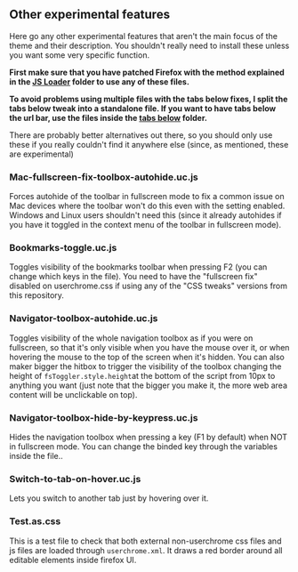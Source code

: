 <h2>Other experimental features</h2>
<p>Here go any other experimental features that aren't the main focus of the theme and their description. You shouldn't really need to install these unless you want some very specific function.</p>

<b>First make sure that you have patched Firefox with the method explained in the <a href="https://github.com/Izheil/Quantum-Nox-Firefox-Dark-Full-Theme/tree/master/Multirow%20and%20other%20functions/JS%20Loader">JS Loader</a> folder to use any of these files.</b>

<b>To avoid problems using multiple files with the tabs below fixes, I split the tabs below tweak into a standalone file. If you want to have tabs below the url bar, use the files inside the <a href="https://github.com/Izheil/Quantum-Nox-Firefox-Dark-Full-Theme/tree/master/Multirow%20and%20other%20functions/Tabs%20below">tabs below</a> folder.</b>

<p>There are probably better alternatives out there, so you should only use these if you really couldn't find it anywhere else (since, as mentioned, these are experimental)</p>

<h3>Mac-fullscreen-fix-toolbox-autohide.uc.js</h3>
<p>Forces autohide of the toolbar in fullscreen mode to fix a common issue on Mac devices where the toolbar won't do this even with the setting enabled. Windows and Linux users shouldn't need this (since it already autohides if you have it toggled in the context menu of the toolbar in fullscreen mode).</p>

<h3>Bookmarks-toggle.uc.js</h3>
<p>Toggles visibility of the bookmarks toolbar when pressing F2 (you can change which keys in the file). You need to have the "fullscreen fix" disabled on userchrome.css if using any of the "CSS tweaks" versions from this repository.</p>

<h3>Navigator-toolbox-autohide.uc.js</h3>
<p>Toggles visibility of the whole navigation toolbox as if you were on fullscreen, so that it's only visible when you have the mouse over it, or when hovering the mouse to the top of the screen when it's hidden. You can also maker bigger the hitbox to trigger the visibility of the toolbox changing the height of <code>fsToggler.style.height</code>at the bottom of the script from 10px to anything you want (just note that the bigger you make it, the more web area content will be unclickable on top).</p>

<h3>Navigator-toolbox-hide-by-keypress.uc.js</h3>
<p>Hides the navigation toolbox when pressing a key (F1 by default) when NOT in fullscreen mode. You can change the binded key through the variables inside the file..</p>

<h3>Switch-to-tab-on-hover.uc.js</h3>
<p>Lets you switch to another tab just by hovering over it.</p>

<h3>Test.as.css</h3>
<p>This is a test file to check that both external non-userchrome css files and js files are loaded through <code>userchrome.xml</code>. It draws a red border around all editable elements inside firefox UI.</p>